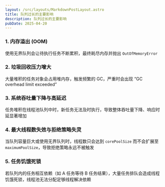 ```yaml
---
layout: /src/layouts/MarkdownPostLayout.astro
title: 队列过长的主要影响
description: 队列过长的主要影响
pubDate: 2025-04-20
---
```

### 1. 内存溢出 (OOM)

使用无界队列会让待执行任务不断累积，最终耗尽内存并抛出 `OutOfMemoryError` 

### 2. 垃圾回收压力增大

大量堆积的任务对象会占用堆内存，触发频繁的 GC，严重时会出现 “GC overhead limit exceeded”

### 3. 系统吞吐量下降与高延迟

任务堆积在线程池队列中时，新任务无法及时执行，导致整体吞吐量下降、响应时延显著增加 

### 4. 最大线程数失效与拒绝策略失灵

当队列容量巨大或使用无界队列时，线程数只会达到 `corePoolSize` 而不会扩展至 `maximumPoolSize`，导致拒绝策略永远不被触发

### 5. 任务饥饿死锁

若队列内的任务相互依赖（如 A 任务等待 B 任务结果），大量任务排队会造成线程饥饿死锁，线程池无法分配足够线程解决依赖
